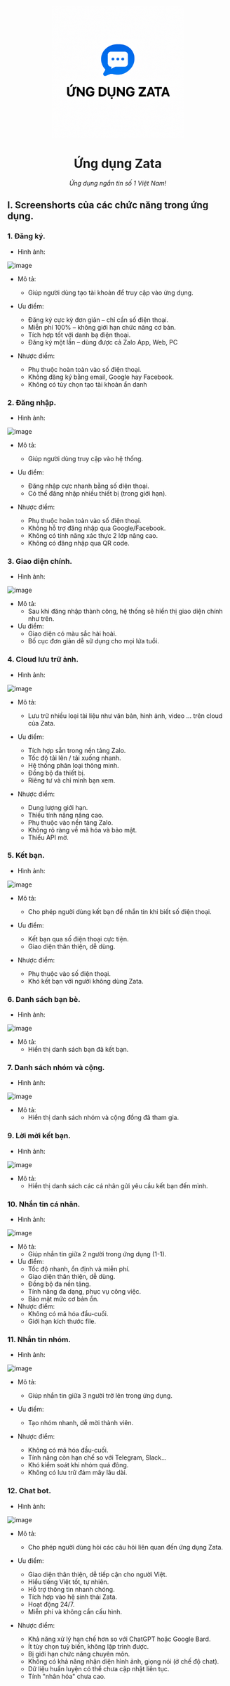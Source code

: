 <div align="center">

  <img src="https://github.com/nmtien1801/react_zalo/blob/master/public/ChatGPT%20Image%20May%2024%2C%202025%2C%2008_44_37%20PM.png" width="300" alt="Zalo Logo"/>

  <h1>Ứng dụng Zata</h1>

  <p><em>Ứng dụng ngắn tin số 1 Việt Nam!</em></p>

</div>

## I. Screenshorts của các chức năng trong ứng dụng.

### 1. Đăng ký.
- Hình ảnh:
  
![image](https://github.com/user-attachments/assets/34d5f5be-a8da-444e-bd2e-7a1060f3bb66)
- Mô tả:
  + Giúp người dùng tạo tài khoản để truy cập vào ứng dụng.
  
- Ưu điểm: 
  + Đăng ký cực kỳ đơn giản – chỉ cần số điện thoại.
  + Miễn phí 100% – không giới hạn chức năng cơ bản.
  + Tích hợp tốt với danh bạ điện thoại.
  + Đăng ký một lần – dùng được cả Zalo App, Web, PC
- Nhược điểm:
  + Phụ thuộc hoàn toàn vào số điện thoại.
  + Không đăng ký bằng email, Google hay Facebook.
  + Không có tùy chọn tạo tài khoản ẩn danh
    
### 2. Đăng nhập.
- Hình ảnh:

![image](https://github.com/user-attachments/assets/7f3a7cbe-5c26-492d-87a5-cc9bae54209e)
- Mô tả:
  + Giúp người dùng truy cập vào hệ thống.
    
- Ưu điểm:
  + Đăng nhập cực nhanh bằng số điện thoại.
  + Có thể đăng nhập nhiều thiết bị (trong giới hạn).
  
- Nhược điểm:
  + Phụ thuộc hoàn toàn vào số điện thoại.
  + Không hỗ trợ đăng nhập qua Google/Facebook.
  + Không có tính năng xác thực 2 lớp nâng cao.
  + Không có đăng nhập qua QR code.
    
### 3. Giao diện chính.
- Hình ảnh:
  
![image](https://github.com/user-attachments/assets/941f3e2b-5c09-4103-ab5b-e4e60ede8c23)

- Mô tả:
  + Sau khi đăng nhập thành công, hệ thống sẽ hiển thị giao diện chính như trên.
- Ưu điểm:
  + Giao diện có màu sắc hài hoài.
  + Bố cục đơn giản dễ sữ dụng cho mọi lứa tuổi.
    
### 4. Cloud lưu trữ ảnh.
  - Hình ảnh:
    
![image](https://github.com/user-attachments/assets/c1cd75d2-d7ab-465d-a52e-c9d371df14d2)
- Mô tả:
  + Lưu trữ nhiều loại tài liệu như văn bản, hình ảnh, video ... trên cloud của Zata.
  
- Ưu điểm:
  + Tích hợp sẵn trong nền tảng Zalo.
  + Tốc độ tải lên / tải xuống nhanh.
  + Hệ thống phân loại thông minh.
  + Đồng bộ đa thiết bị.
  + Riêng tư và chỉ mình bạn xem.
    
- Nhược điểm:
  + Dung lượng giới hạn.
  + Thiếu tính năng nâng cao.
  + Phụ thuộc vào nền tảng Zalo.
  + Không rõ ràng về mã hóa và bảo mật.
  + Thiếu API mở.
    
### 5. Kết bạn.
- Hình ảnh:
   
![image](https://github.com/user-attachments/assets/31596059-cc01-42b1-8963-f72971c2e5d2)

- Mô tả:
  + Cho phép người dùng kết bạn để nhắn tin khi biết số điện thoại.

- Ưu điểm:
  + Kết bạn qua số điện thoại cực tiện.
  + Giao diện thân thiện, dễ dùng.
- Nhược điểm:
  + Phụ thuộc vào số điện thoại.
  + Khó kết bạn với người không dùng Zata.
 
### 6. Danh sách bạn bè.
- Hình ảnh:

![image](https://github.com/user-attachments/assets/a0922638-8f0a-452f-86fa-c703d57ab60f)

- Mô tả:
  + Hiển thị danh sách bạn đã kết bạn. 

### 7. Danh sách nhóm và cộng.
 - Hình ảnh:

 ![image](https://github.com/user-attachments/assets/be6f0a58-224b-40bd-ae3d-533688a4f57d)

- Mô tả:
  + Hiển thị danh sách nhóm và cộng đồng đã tham gia.

### 9. Lời mời kết bạn.
- Hình ảnh:

![image](https://github.com/user-attachments/assets/5a12f3bb-89d7-4b58-b92c-c9f580fb6e12)

- Mô tả:
  + Hiển thị danh sách các cá nhân gửi yêu cầu kết bạn đến mình.
    
### 10. Nhắn tin cá nhân.
- Hình ảnh:
  
![image](https://github.com/user-attachments/assets/4b16273c-be17-403c-bff1-fa65152e5583)

- Mô tả:
  + Giúp nhắn tin giữa 2 người trong ứng dụng (1-1).
- Ưu điểm:
  + Tốc độ nhanh, ổn định và miễn phí.
  + Giao diện thân thiện, dễ dùng.
  + Đồng bộ đa nền tảng.
  + Tính năng đa dạng, phục vụ công việc.
  + Bảo mật mức cơ bản ổn.
- Nhược điểm:
  + Không có mã hóa đầu-cuối.
  + Giới hạn kích thước file.
  
### 11. Nhắn tin nhóm.
- Hình ảnh:

![image](https://github.com/user-attachments/assets/bfe6a4b1-f6cb-4769-8c19-5122030cac55)

- Mô tả:
  + Giúp nhắn tin giữa 3 người trở lên trong ứng dụng.
    
- Ưu điểm:
  + Tạo nhóm nhanh, dễ mời thành viên.
    
- Nhược điểm:
  + Không có mã hóa đầu-cuối.
  + Tính năng còn hạn chế so với Telegram, Slack...
  + Khó kiểm soát khi nhóm quá đông.
  + Không có lưu trữ đám mây lâu dài.

### 12. Chat bot.
- Hình ảnh:

![image](https://github.com/user-attachments/assets/f355ba31-9a67-4905-8159-3b1241082a72)

- Mô tả:
  + Cho phép người dùng hỏi các câu hỏi liên quan đến ứng dụng Zata.
    
- Ưu điểm:
  + Giao diện thân thiện, dễ tiếp cận cho người Việt.
  + Hiểu tiếng Việt tốt, tự nhiên.
  + Hỗ trợ thông tin nhanh chóng.
  + Tích hợp vào hệ sinh thái Zata.
  + Hoạt động 24/7.
  + Miễn phí và không cần cấu hình.

- Nhược điểm:
  + Khả năng xử lý hạn chế hơn so với ChatGPT hoặc Google Bard.
  + Ít tùy chọn tuỳ biến, không lập trình được.
  + Bị giới hạn chức năng chuyên môn.
  + Không có khả năng nhận diện hình ảnh, giọng nói (ở chế độ chat).
  +  Dữ liệu huấn luyện có thể chưa cập nhật liên tục.
  +  Tính "nhân hóa" chưa cao.
  

  


    


    




